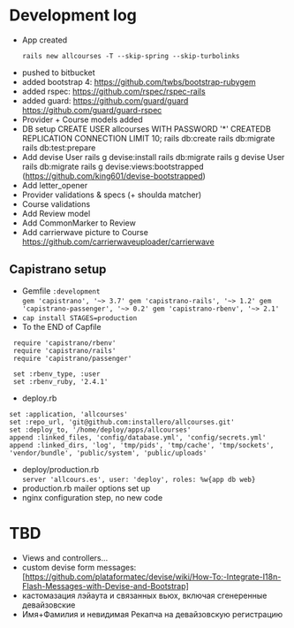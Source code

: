 # Development log

* App created  
  ```
  rails new allcourses -T --skip-spring --skip-turbolinks
  ```  
* pushed to bitbucket
* added bootstrap 4: https://github.com/twbs/bootstrap-rubygem
* added rspec: https://github.com/rspec/rspec-rails
* added guard: https://github.com/guard/guard https://github.com/guard/guard-rspec
* Provider + Course models added
* DB setup
  CREATE USER allcourses WITH PASSWORD '*' CREATEDB REPLICATION CONNECTION LIMIT 10;
  rails db:create
  rails db:migrate
  rails db:test:prepare
* Add devise User
  rails g devise:install
  rails db:migrate
  rails g devise User
  rails db:migrate
  rails g devise:views:bootstrapped (https://github.com/king601/devise-bootstrapped)
* Add letter_opener
* Provider validations & specs (+ shoulda matcher)
* Course validations
* Add Review model
* Add CommonMarker to Review
* Add carrierwave picture to Course
  https://github.com/carrierwaveuploader/carrierwave

## Capistrano setup

* Gemfile `:development`   
  `gem 'capistrano', '~> 3.7'
   gem 'capistrano-rails', '~> 1.2'
   gem 'capistrano-passenger', '~> 0.2'
   gem 'capistrano-rbenv', '~> 2.1'`
* `cap install STAGES=production`
* To the END of Capfile   
 ```
  require 'capistrano/rbenv'
  require 'capistrano/rails'
  require 'capistrano/passenger'
  
  set :rbenv_type, :user
  set :rbenv_ruby, '2.4.1'
  ```
* deploy.rb  
```
set :application, 'allcourses'
set :repo_url, 'git@github.com:installero/allcourses.git'
set :deploy_to, '/home/deploy/apps/allcourses'
append :linked_files, 'config/database.yml', 'config/secrets.yml'
append :linked_dirs, 'log', 'tmp/pids', 'tmp/cache', 'tmp/sockets', 'vendor/bundle', 'public/system', 'public/uploads'
```
* deploy/production.rb  
  `server 'allcours.es', user: 'deploy', roles: %w{app db web}`
* production.rb mailer options set up
* nginx configuration step, no new code
  

  
# TBD

- Views and controllers...
- custom devise form messages:  
  [https://github.com/plataformatec/devise/wiki/How-To:-Integrate-I18n-Flash-Messages-with-Devise-and-Bootstrap]
- кастомазация лэйаута и связанных вьюх, включая сгенеренные девайзовские
- Имя+Фамилия и невидимая Рекапча на девайзовскую регистрацию

